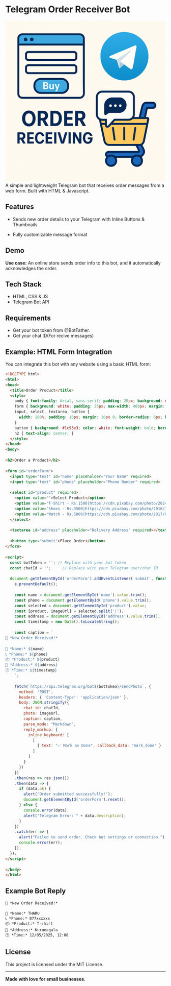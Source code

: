 # Telegram Order Receiver Bot
![Order](src/Order.png)
A simple and lightweight Telegram bot that receives order messages from a web form. Built with HTML & Javascript.


## Features

- Sends new order details to your Telegram with Inline Buttons & Thumbnails

- Fully customizable message format

## Demo

**Use case:** An online store sends order info to this bot, and it automatically acknowledges the order.

## Tech Stack

- HTML, CSS & JS
- Telegram Bot API

## Requirements

- Get your bot token from @BotFather.
- Get your chat ID(For recive messages)


## Example: HTML Form Integration

You can integrate this bot with any website using a basic HTML form:
```html
<!DOCTYPE html>
<html>
<head>
  <title>Order Product</title>
  <style>
    body { font-family: Arial, sans-serif; padding: 20px; background: #eef2f7; }
    form { background: white; padding: 25px; max-width: 400px; margin: auto; border-radius: 12px; box-shadow: 0 4px 10px rgba(0,0,0,0.1); }
    input, select, textarea, button {
      width: 100%; padding: 10px; margin: 10px 0; border-radius: 6px; border: 1px solid #ccc;
    }
    button { background: #1c93e3; color: white; font-weight: bold; border: none; cursor: pointer; }
    h2 { text-align: center; }
  </style>
</head>
<body>

<h2>Order a Product</h2>

<form id="orderForm">
  <input type="text" id="name" placeholder="Your Name" required>
  <input type="text" id="phone" placeholder="Phone Number" required>

  <select id="product" required>
    <option value="">Select Product</option>
    <option value="T-Shirt - Rs.1500|https://cdn.pixabay.com/photo/2024/05/05/05/34/ai-generated-8740242_1280.jpg">T-Shirt</option>
    <option value="Shoes - Rs.3500|https://cdn.pixabay.com/photo/2016/12/11/12/41/shoes-1899327_1280.jpg">Shoes</option>
    <option value="Watch - Rs.5000|https://cdn.pixabay.com/photo/2017/03/20/15/13/wrist-watch-2159351_1280.jpg">Watch</option>
  </select>

  <textarea id="address" placeholder="Delivery Address" required></textarea>

  <button type="submit">Place Order</button>
</form>

<script>
  const botToken = ''; // Replace with your bot token
  const chatId = '';     // Replace with your Telegram user/chat ID

  document.getElementById('orderForm').addEventListener('submit', function(e) {
    e.preventDefault();

    const name = document.getElementById('name').value.trim();
    const phone = document.getElementById('phone').value.trim();
    const selected = document.getElementById('product').value;
    const [product, imageUrl] = selected.split('|');
    const address = document.getElementById('address').value.trim();
    const timestamp = new Date().toLocaleString();

    const caption = `
🛒 *New Order Received!*

👤 *Name:* ${name}
📞 *Phone:* ${phone}
📦 *Product:* ${product}
📍 *Address:* ${address}
🕒 *Time:* ${timestamp}
    `;

    fetch(`https://api.telegram.org/bot${botToken}/sendPhoto`, {
      method: 'POST',
      headers: { 'Content-Type': 'application/json' },
      body: JSON.stringify({
        chat_id: chatId,
        photo: imageUrl,
        caption: caption,
        parse_mode: "Markdown",
        reply_markup: {
          inline_keyboard: [
            [
              { text: "✅ Mark as Done", callback_data: "mark_done" }
            ]
          ]
        }
      })
    })
    .then(res => res.json())
    .then(data => {
      if (data.ok) {
        alert("Order submitted successfully!");
        document.getElementById('orderForm').reset();
      } else {
        console.error(data);
        alert("Telegram Error: " + data.description);
      }
    })
    .catch(err => {
      alert("Failed to send order. Check bot settings or connection.");
      console.error(err);
    });
  });
</script>

</body>
</html>
```

## Example Bot Reply
```
🛒 *New Order Received!*

👤 *Name:* THARU
📞 *Phone:* 077xxxxxx
📦 *Product:* T-shirt
📍 *Address:* Kurunegala
🕒 *Time:* 12/05/2025, 12:08
```


## License

This project is licensed under the MIT License.

---

**Made with love for small businesses.**
